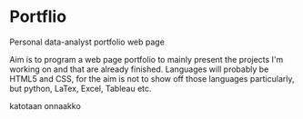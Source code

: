# Portflio
Personal data-analyst portfolio web page

Aim is to program a web page portfolio to mainly present the projects I'm working on and that are already finished. Languages will probably be HTML5 and CSS, for the aim is not to show off those languages particularly, but python, LaTex, Excel, Tableau etc. 

katotaan onnaakko
